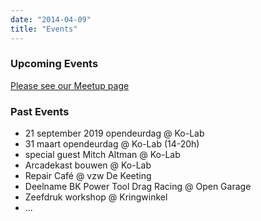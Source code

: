 ```yaml
---
date: "2014-04-09"
title: "Events"
---
```


### Upcoming Events

[Please see our Meetup page](https://www.meetup.com/Ko-Lab-mechelen/)


### Past Events


* 21 september 2019 opendeurdag @ Ko-Lab
* 31 maart opendeurdag @ Ko-Lab (14-20h)
* special guest Mitch Altman @ Ko-Lab
* Arcadekast bouwen @ Ko-Lab
* Repair Café  @ vzw De Keeting
* Deelname BK Power Tool Drag Racing @ Open Garage
* Zeefdruk workshop @ Kringwinkel
* ...